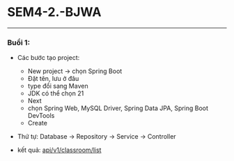# SEM4-2.-BJWA

---
### Buổi 1:
- Các bước tạo project: 
    - New project -> chọn Spring Boot
    - Đặt tên, lưu ở đâu
    - type đổi sang Maven
    - JDK có thể chọn 21
    - Next 
    - chọn Spring Web, MySQL Driver, Spring Data JPA, Spring Boot DevTools
    - Create

- Thứ tự: Database -> Repository -> Service -> Controller
- kết quả: [api/v1/classroom/list](http://localhost:8080/api/v1/classroom/list)